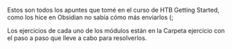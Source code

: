 Estos son todos los apuntes que tomé en el curso de HTB Getting Started, como los hice en Obsidian no sabía cómo más enviarlos (;

Los ejercicios de cada uno de los módulos están en la Carpeta ejercicio con el paso a paso que lleve a cabo para resolverlos.
